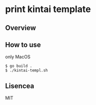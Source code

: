 # print kintai template

## Overview

## How to use
only MacOS

```
$ go build .
$ ./kintai-templ.sh
```

## Lisencea
MIT
